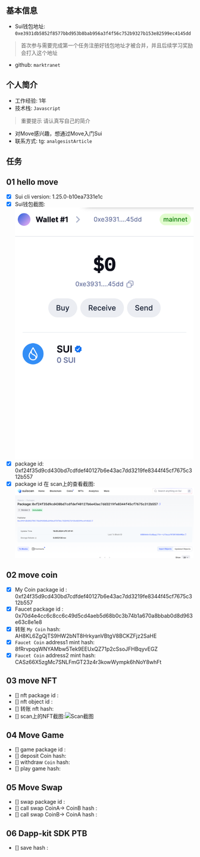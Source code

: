 ## 基本信息
- Sui钱包地址: `0xe3931db5852f8577bbd953b8bab956a3f4f56c752b9327b153e82599ec4145dd`
> 首次参与需要完成第一个任务注册好钱包地址才被合并，并且后续学习奖励会打入这个地址
- github: `marktranet`

## 个人简介
- 工作经验: 1年
- 技术栈: `Javascript`
> 重要提示 请认真写自己的简介
- 对Move感兴趣，想通过Move入门Sui
- 联系方式: tg: `analgesistArticle` 

## 任务

##   01 hello move  
- [x] Sui cli version: 1.25.0-b10ea7331e1c
- [x] Sui钱包截图: ![Sui钱包截图](./images/wall.png)
- [x] package id:  0xf24f35d9cd430bd7cdfdef40127b6e43ac7dd3219fe8344f45cf7675c312b557
- [x] package id 在 scan上的查看截图:![Scan截图](./images/hello.png)

##   02 move coin
- [x] My Coin package id :  0xf24f35d9cd430bd7cdfdef40127b6e43ac7dd3219fe8344f45cf7675c312b557  
- [x] Faucet package id :  0x70d4e4cc6c8cc6c49d5cd4aeb5d68b0c3b74b1a670a8bbab0d8d963e63c8e1e8    
- [x] 转账 `My Coin` hash: AH8KL6ZgQjTS9HW2bNT8HrkyanVBtgV8BCKZFjz2SaHE
- [x] `Faucet Coin` address1 mint hash:  8fRrvpqqWNYAMbw5Tek9EEUxQZ71p2cSsoJFHBqyvEGZ
- [x] `Faucet Coin` address2 mint hash: CASz66X5zgMc7SNLFmGT23z4r3kowWympk6hNoY8whFt

##   03 move NFT
- [] nft package id :
- [] nft object id : 
- [] 转账 nft  hash:
- [] scan上的NFT截图:![Scan截图](./images/你的图片地址)

##   04 Move Game
- [] game package id :
- [] deposit Coin hash:
- [] withdraw `Coin` hash:
- [] play game hash:

##   05 Move Swap
- [] swap package id :
- [] call swap CoinA-> CoinB  hash :
- [] call swap CoinB-> CoinA  hash :

##   06 Dapp-kit SDK PTB
- [] save hash :
